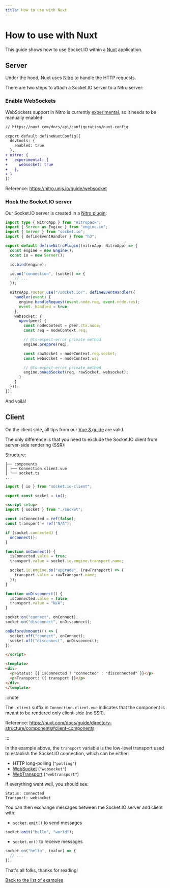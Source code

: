 ```yaml
---
title: How to use with Nuxt
---
```


# How to use with Nuxt

This guide shows how to use Socket.IO within a [Nuxt](https://nuxt.com/) application.

## Server

Under the hood, Nuxt uses [Nitro](https://nitro.unjs.io/) to handle the HTTP requests.

There are two steps to attach a Socket.IO server to a Nitro server:

### Enable WebSockets

WebSockets support in Nitro is currently [experimental](https://github.com/unjs/nitro/issues/2171), so it needs to be manually enabled:

```diff title="nuxt.config.js"
// https://nuxt.com/docs/api/configuration/nuxt-config

export default defineNuxtConfig({
  devtools: {
    enabled: true
  },
+ nitro: {
+   experimental: {
+     websocket: true
+   },
+ }
})
```

Reference: https://nitro.unjs.io/guide/websocket

### Hook the Socket.IO server

Our Socket.IO server is created in a [Nitro plugin](https://nitro.unjs.io/guide/plugins):

```ts title="server/plugins/socket.io.ts"
import type { NitroApp } from "nitropack";
import { Server as Engine } from "engine.io";
import { Server } from "socket.io";
import { defineEventHandler } from "h3";

export default defineNitroPlugin((nitroApp: NitroApp) => {
  const engine = new Engine();
  const io = new Server();

  io.bind(engine);

  io.on("connection", (socket) => {
    // ...
  });

  nitroApp.router.use("/socket.io/", defineEventHandler({
    handler(event) {
      engine.handleRequest(event.node.req, event.node.res);
      event._handled = true;
    },
    websocket: {
      open(peer) {
        const nodeContext = peer.ctx.node;
        const req = nodeContext.req;

        // @ts-expect-error private method
        engine.prepare(req);

        const rawSocket = nodeContext.req.socket;
        const websocket = nodeContext.ws;

        // @ts-expect-error private method
        engine.onWebSocket(req, rawSocket, websocket);
      }
    }
  }));
});
```

And voilà!

## Client

On the client side, all tips from our [Vue 3 guide](/how-to/use-with-vue) are valid.

The only difference is that you need to exclude the Socket.IO client from server-side rendering (SSR):


Structure:

```
├── components
│ ├── Connection.client.vue
│ └── socket.ts
...
```

```js title="components/socket.ts"
import { io } from "socket.io-client";

export const socket = io();
```



```html title="components/Connection.client.vue"
<script setup>
import { socket } from "./socket";

const isConnected = ref(false);
const transport = ref("N/A");

if (socket.connected) {
  onConnect();
}

function onConnect() {
  isConnected.value = true;
  transport.value = socket.io.engine.transport.name;

  socket.io.engine.on("upgrade", (rawTransport) => {
    transport.value = rawTransport.name;
  });
}

function onDisconnect() {
  isConnected.value = false;
  transport.value = "N/A";
}

socket.on("connect", onConnect);
socket.on("disconnect", onDisconnect);

onBeforeUnmount(() => {
  socket.off("connect", onConnect);
  socket.off("disconnect", onDisconnect);
});

</script>

<template>
<div>
  <p>Status: {{ isConnected ? "connected" : "disconnected" }}</p>
  <p>Transport: {{ transport }}</p>
</div>
</template>

```

:::note

The `.client` suffix in `Connection.client.vue` indicates that the component is meant to be rendered only client-side (no SSR).

Reference: https://nuxt.com/docs/guide/directory-structure/components#client-components

:::

In the example above, the `transport` variable is the low-level transport used to establish the Socket.IO connection, which can be either:

- HTTP long-polling (`"polling"`)
- [WebSocket](https://developer.mozilla.org/en-US/docs/Web/API/WebSockets_API) (`"websocket"`)
- [WebTransport](https://developer.mozilla.org/en-US/docs/Web/API/WebTransport_API) (`"webtransport"`)

If everything went well, you should see:

```
Status: connected
Transport: websocket
```

You can then exchange messages between the Socket.IO server and client with:

- `socket.emit()` to send messages

```js
socket.emit("hello", "world");
```

- `socket.on()` to receive messages

```js
socket.on("hello", (value) => {
  // ...
});
```

That's all folks, thanks for reading!

[Back to the list of examples](/get-started/)
